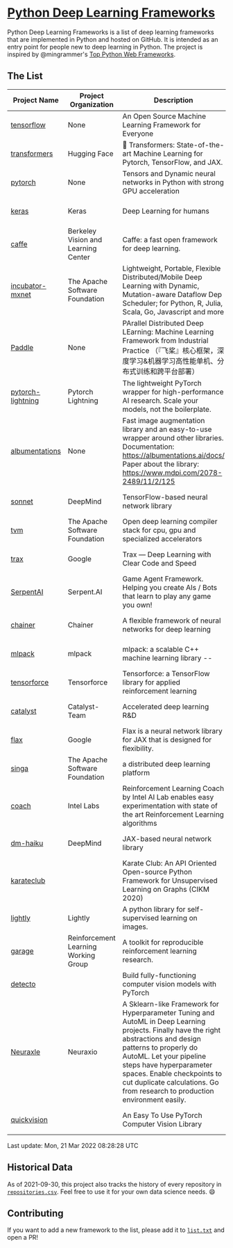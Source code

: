 # [Python Deep Learning Frameworks](https://www.github.com/shimst3r/python-deep-learning-frameworks)

Python Deep Learning Frameworks is a list of deep learning frameworks that are implemented in Python and hosted on GitHub. It is intended as an entry point for people new to deep learning in Python. The project is inspired by @mingrammer's [Top Python Web Frameworks](https://github.com/mingrammer/python-web-framework-stars).

## The List

| Project Name | Project Organization | Description | Stars | Forks | Open Issues | Last Commit |
| ------------ | -------------------- | ----------- | ----: | ----: | ----------: | ----------- |
| [tensorflow](https://tensorflow.org) | None | An Open Source Machine Learning Framework for Everyone | 163725 | 86513 | 2640 | 0 day(s) ago |
| [transformers](https://huggingface.co/transformers) | Hugging Face | 🤗 Transformers: State-of-the-art Machine Learning for Pytorch, TensorFlow, and JAX. | 59677 | 14153 | 476 | 0 day(s) ago |
| [pytorch](https://pytorch.org) | None | Tensors and Dynamic neural networks in Python with strong GPU acceleration | 54750 | 15144 | 11460 | 0 day(s) ago |
| [keras](http://keras.io/) | Keras | Deep Learning for humans | 54679 | 19031 | 310 | 0 day(s) ago |
| [caffe](http://caffe.berkeleyvision.org/) | Berkeley Vision and Learning Center | Caffe: a fast open framework for deep learning. | 32348 | 18969 | 1180 | 0 day(s) ago |
| [incubator-mxnet](https://mxnet.apache.org) | The Apache Software Foundation | Lightweight, Portable, Flexible Distributed/Mobile Deep Learning with Dynamic, Mutation-aware Dataflow Dep Scheduler; for Python, R, Julia, Scala, Go, Javascript and more | 19932 | 6900 | 1978 | 0 day(s) ago |
| [Paddle](http://www.paddlepaddle.org/) | None | PArallel Distributed Deep LEarning: Machine Learning Framework from Industrial Practice （『飞桨』核心框架，深度学习&机器学习高性能单机、分布式训练和跨平台部署） | 17808 | 4357 | 2915 | 0 day(s) ago |
| [pytorch-lightning](https://pytorchlightning.ai) | Pytorch Lightning | The lightweight PyTorch wrapper for high-performance AI research. Scale your models, not the boilerplate. | 17715 | 2234 | 576 | 0 day(s) ago |
| [albumentations](https://albumentations.ai) | None | Fast image augmentation library and an easy-to-use wrapper around other libraries. Documentation:  https://albumentations.ai/docs/ Paper about the library: https://www.mdpi.com/2078-2489/11/2/125 | 9871 | 1270 | 277 | 0 day(s) ago |
| [sonnet](https://sonnet.dev/) | DeepMind | TensorFlow-based neural network library | 9230 | 1319 | 27 | 0 day(s) ago |
| [tvm](https://tvm.apache.org/) | The Apache Software Foundation | Open deep learning compiler stack for cpu, gpu and specialized accelerators | 7853 | 2439 | 397 | 0 day(s) ago |
| [trax](https://github.com/google/trax) | Google | Trax — Deep Learning with Clear Code and Speed | 6821 | 699 | 91 | 0 day(s) ago |
| [SerpentAI](http://serpent.ai) | Serpent.AI | Game Agent Framework. Helping you create AIs / Bots that learn to play any game you own! | 6202 | 725 | 2 | 0 day(s) ago |
| [chainer](https://chainer.org) | Chainer | A flexible framework of neural networks for deep learning | 5667 | 1381 | 9 | 1 day(s) ago |
| [mlpack](https://www.mlpack.org/) | mlpack | mlpack: a scalable C++ machine learning library --  | 3943 | 1421 | 89 | 1 day(s) ago |
| [tensorforce](https://github.com/tensorforce/tensorforce) | Tensorforce | Tensorforce: a TensorFlow library for applied reinforcement learning | 3106 | 523 | 9 | 1 day(s) ago |
| [catalyst](https://catalyst-team.com) | Catalyst-Team | Accelerated deep learning R&D | 2878 | 358 | 2 | 1 day(s) ago |
| [flax](https://github.com/google/flax) | Google | Flax is a neural network library for JAX that is designed for flexibility. | 2769 | 320 | 162 | 1 day(s) ago |
| [singa](https://github.com/apache/singa) | The Apache Software Foundation | a distributed deep learning platform | 2544 | 804 | 37 | 4 day(s) ago |
| [coach](https://intellabs.github.io/coach/) | Intel Labs | Reinforcement Learning Coach by Intel AI Lab enables easy experimentation with state of the art Reinforcement Learning algorithms | 2120 | 426 | 89 | 0 day(s) ago |
| [dm-haiku](https://dm-haiku.readthedocs.io) | DeepMind | JAX-based neural network library | 1799 | 145 | 44 | 1 day(s) ago |
| [karateclub](https://karateclub.readthedocs.io) |  | Karate Club: An API Oriented Open-source Python Framework for Unsupervised Learning on Graphs (CIKM 2020) | 1552 | 189 | 3 | 0 day(s) ago |
| [lightly](https://github.com/lightly-ai/lightly) | Lightly | A python library for self-supervised learning on images. | 1509 | 111 | 57 | 0 day(s) ago |
| [garage](https://github.com/rlworkgroup/garage) | Reinforcement Learning Working Group | A toolkit for reproducible reinforcement learning research. | 1417 | 253 | 223 | 1 day(s) ago |
| [detecto](https://detecto.readthedocs.io/) |  | Build fully-functioning computer vision models with PyTorch | 541 | 91 | 27 | 0 day(s) ago |
| [Neuraxle](https://www.neuraxle.org/) | Neuraxio | A Sklearn-like Framework for Hyperparameter Tuning and AutoML in Deep Learning projects. Finally have the right abstractions and design patterns to properly do AutoML. Let your pipeline steps have hyperparameter spaces. Enable checkpoints to cut duplicate calculations. Go from research to production environment easily. | 508 | 53 | 107 | 3 day(s) ago |
| [quickvision](https://github.com/oke-aditya/quickvision) |  | An Easy To Use PyTorch Computer Vision Library | 48 | 5 | 19 | 6 day(s) ago |

Last update: Mon, 21 Mar 2022 08:28:28 UTC

## Historical Data

As of 2021-09-30, this project also tracks the history of every repository in [`repositories.csv`](./repositories.csv). Feel free to use it for your own data science needs. :smile:

## Contributing

If you want to add a new framework to the list, please add it to [`list.txt`](./python-deep-learning-frameworks/list.txt) and open a PR!